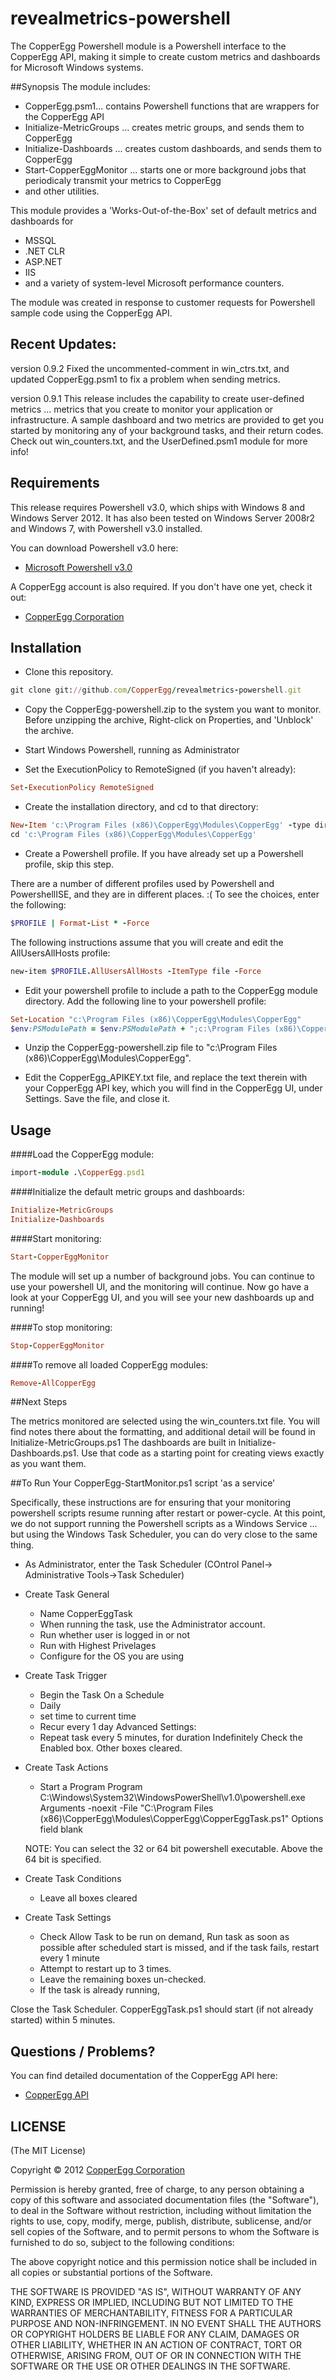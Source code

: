 revealmetrics-powershell
=============

The CopperEgg Powershell module is a Powershell interface to the CopperEgg API, making it simple to create custom metrics and dashboards for Microsoft Windows systems.

##Synopsis
The module includes:
  - CopperEgg.psm1... contains Powershell functions that are wrappers for the CopperEgg API
  - Initialize-MetricGroups ... creates metric groups, and sends them to CopperEgg
  - Initialize-Dashboards ... creates custom dashboards, and sends them to CopperEgg
  - Start-CopperEggMonitor ... starts one or more background jobs that periodicaly transmit your metrics to CopperEgg
  - and other utilities.

This module provides a 'Works-Out-of-the-Box' set of default metrics and dashboards for
  - MSSQL
  - .NET CLR
  - ASP.NET
  - IIS
  - and a variety of system-level Microsoft performance counters.

The module was created in response to customer requests for Powershell sample code using the CopperEgg API.

## Recent Updates:  
version 0.9.2 
Fixed the uncommented-comment in win_ctrs.txt, and updated CopperEgg.psm1 to fix a problem when sending metrics.

version 0.9.1
This release includes the capability to create user-defined metrics ... metrics that you create to monitor your application or infrastructure.
A sample dashboard and two metrics are provided to get you started by monitoring any of your background tasks, and their return codes. Check out
win_counters.txt, and the UserDefined.psm1 module for more info!

## Requirements
This release requires Powershell v3.0, which ships with Windows 8 and Windows Server 2012.
It has also been tested on Windows Server 2008r2 and Windows 7, with Powershell v3.0 installed.

You can download Powershell v3.0 here:
* [Microsoft Powershell v3.0](http://www.microsoft.com/en-us/download/details.aspx?id=34595)

A CopperEgg account is also required. If you don't have one yet, check it out:
* [CopperEgg Corporation](http://copperegg.com)

## Installation

* Clone this repository.

```ruby
git clone git://github.com/CopperEgg/revealmetrics-powershell.git
```
* Copy the CopperEgg-powershell.zip to the system you want to monitor. Before unzipping the archive, Right-click on Properties, and 'Unblock' the archive.

* Start Windows Powershell, running as Administrator

* Set the ExecutionPolicy to RemoteSigned (if you haven't already):

```ruby
Set-ExecutionPolicy RemoteSigned
```
* Create the installation directory, and cd to that directory:

```ruby
New-Item 'c:\Program Files (x86)\CopperEgg\Modules\CopperEgg' -type directory
cd 'c:\Program Files (x86)\CopperEgg\Modules\CopperEgg'
```
* Create a Powershell profile. If you have already set up a Powershell profile, skip this step.

There are a number of different profiles used by Powershell and PowershellISE, and they are in different places. :(
To see the choices, enter the following:

```ruby
$PROFILE | Format-List * -Force
```
The following instructions assume that you will create and edit the AllUsersAllHosts profile:

```ruby
new-item $PROFILE.AllUsersAllHosts -ItemType file -Force
```
* Edit your powershell profile to include a path to the CopperEgg module directory. Add the following line to your powershell profile:

```ruby
Set-Location "c:\Program Files (x86)\CopperEgg\Modules\CopperEgg"
$env:PSModulePath = $env:PSModulePath + ";c:\Program Files (x86)\CopperEgg\Modules\CopperEgg\"
```

* Unzip the CopperEgg-powershell.zip file to "c:\Program Files (x86)\CopperEgg\Modules\CopperEgg".

* Edit the CopperEgg_APIKEY.txt file, and replace the text therein with your CopperEgg API key, which you will find in the CopperEgg UI, under Settings.
Save the file, and close it.

## Usage

####Load the CopperEgg module:

```ruby
import-module .\CopperEgg.psd1
```
####Initialize the default metric groups and dashboards:
```ruby
Initialize-MetricGroups
Initialize-Dashboards
```
####Start monitoring:

```ruby
Start-CopperEggMonitor
```
The module will set up a number of background jobs. You can continue to use your powershell UI, and the monitoring will continue.
Now go have a look at your CopperEgg UI, and you will see your new dashboards up and running!

####To stop monitoring:
```ruby
Stop-CopperEggMonitor
```

####To remove all loaded CopperEgg modules:
```ruby
Remove-AllCopperEgg
```

##Next Steps

The metrics monitored are selected using the win_counters.txt file. You will find notes there about the formatting, and additional detail will be found in Initialize-MetricGroups.ps1
The dashboards are built in Initialize-Dashboards.ps1. Use that code as a starting point for creating views exactly as you want them.


##To Run Your CopperEgg-StartMonitor.ps1 script 'as a service'

Specifically, these instructions are for ensuring that your monitoring powershell scripts resume running after restart or power-cycle. At this point, we do not support running the Powershell scripts as a Windows Service ... but using the Windows Task Scheduler, you can do very close to the same thing.

* As Administrator, enter the Task Scheduler (COntrol Panel-> Administrative Tools->Task Scheduler)

* Create Task General
  - Name CopperEggTask
  - When running the task, use the Administrator account.
  - Run whether user is logged in or not
  - Run with Highest Privelages
  - Configure for the OS you are using

* Create Task Trigger
  - Begin the Task On a Schedule
  - Daily
  - set time to current time
  - Recur every 1 day
  Advanced Settings:
  - Repeat task every 5 minutes, for duration Indefinitely
  Check the Enabled box. Other boxes cleared.

* Create Task Actions
  - Start a Program
  Program     C:\Windows\System32\WindowsPowerShell\v1.0\powershell.exe
  Arguments   -noexit -File "C:\Program Files (x86)\CopperEgg\Modules\CopperEgg\CopperEggTask.ps1"
  Options field blank

  NOTE: You can select the 32 or 64 bit powershell executable. Above the 64 bit is specified.

* Create Task Conditions
  - Leave all boxes cleared

* Create Task Settings
  - Check Allow Task to be run on demand, Run task as soon as possible after scheduled start is missed, and if the task fails, restart every 1 minute
  - Attempt to restart up to 3 times.
  - Leave the remaining boxes un-checked.
  - If the task is already running,

Close the Task Scheduler. CopperEggTask.ps1 should start (if not already started) within 5 minutes.


## Questions / Problems?

You can find detailed documentation of the CopperEgg API here:
* [CopperEgg API](http://dev.copperegg.com/)

##  LICENSE

(The MIT License)

Copyright © 2012 [CopperEgg Corporation](http://copperegg.com)

Permission is hereby granted, free of charge, to any person obtaining a
copy of this software and associated documentation files (the "Software"),
to deal in the Software without restriction, including without
limitation the rights to use, copy, modify, merge, publish, distribute,
sublicense, and/or sell copies of the Software, and to permit persons
to whom the Software is furnished to do so, subject to the following conditions:

The above copyright notice and this permission notice shall be included
in all copies or substantial portions of the Software.

THE SOFTWARE IS PROVIDED "AS IS", WITHOUT WARRANTY OF ANY KIND, EXPRESS
OR IMPLIED, INCLUDING BUT NOT LIMITED TO THE WARRANTIES OF MERCHANTABILITY,
FITNESS FOR A PARTICULAR PURPOSE AND NON-INFRINGEMENT. IN NO EVENT SHALL
THE AUTHORS OR COPYRIGHT HOLDERS BE LIABLE FOR ANY CLAIM, DAMAGES OR
OTHER LIABILITY, WHETHER IN AN ACTION OF CONTRACT, TORT OR OTHERWISE,
ARISING FROM, OUT OF OR IN CONNECTION WITH THE SOFTWARE OR THE USE OR
OTHER DEALINGS IN THE SOFTWARE.
